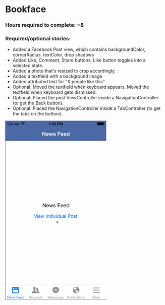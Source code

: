 <h1>Bookface</h1>
<h3>Hours required to complete: ~8</h3>
<h3>Required/optional stories:</h3>
<ul>
<li>Added a Facebook Post view, which contains backgroundColor, cornerRadius, textColor, drop shadows</li>
<li>Added Like, Comment, Share buttons. Like button toggles into a selected state.</li>
<li>Added a photo that's resized to crop accordingly.</li>
<li>Added a textfield with a background image</li>
<li>Added attributed text for "X people like this"</li>
<li>Optional: Moved the textfield when keyboard appears. Moved the textfield when keyboard gets dismissed.</li>
<li>Optional: Placed the post ViewController inside a NavigationController (to get the Back button).</li>
<li>Optional: Placed the NavigationController inside a TabController (to get the tabs on the bottom).</li>
</ul>
<img src="https://github.com/bkobash/ios-designers-class/blob/master/hw1-bookface/bookface.gif" width="320" height="568" />
